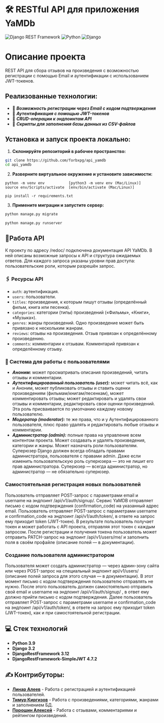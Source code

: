 # 🛠️ RESTful API для приложения YaMDb

![Django REST Framework](https://img.shields.io/badge/Django%20REST%20Framework-3.12.4-green) ![Python](https://img.shields.io/badge/Python-3.9-blue) ![Django](https://img.shields.io/badge/Django-3.2-darkgreen)

# Описание проекта

REST API для сбора отзывов на произведения с возможностью регистрации с помощью Email
и аутентификации с использованием JWT-токенов.

## Реализованные технологии:

- 📧 **_Возможность регистрации через Email с кодом подтверждения_**
- 🔐 **_Аутентификация с помощью JWT-токенов_**
- 📄 **_CRUD-операции к эндпоинтам API_**
- 📝 **_Скрипты для заполнения базы данных из CSV-файлов_**

## Установка и запуск проекта локально:

1. **Склонируйте репозиторий в рабочее пространство:**

```bash
git clone https://github.com/forbxpg/api_yamdb
cd api_yamdb
```

2. **Разверните виртуальное окружение и установите зависимости:**

```
python -m venv env           [python3 -m venv env (Mac/Linux)]
source env/Scripts/activate  [env/bin/activate (Mac/Linux)]

pip install -r requirements.txt
```

3. **Примените миграции и запустите сервер:**

```bash
python manage.py migrate

python manage.py runserver
```

## 🔨Работа API

К проекту по адресу /redoc/ подключена документация API YaMDb. В ней описаны возможные запросы к API и структура ожидаемых ответов. Для каждого запроса указаны уровни прав доступа: пользовательские роли, которым разрешён запрос.

### 🖇️ Ресурсы API

- `auth`: аутентификация.
- `users`: пользователи.
- `titles`: произведения, к которым пишут отзывы (определённый фильм, книга или песенка).
- `categories`: категории (типы) произведений («Фильмы», «Книги», «Музыка»).
- `genres`: жанры произведений. Одно произведение может быть привязано к нескольким жанрам.
- `reviews`: отзывы на произведения. Отзыв привязан к определённому произведению.
- `comments`: комментарии к отзывам. Комментарий привязан к определённому отзыву.

### 👥 Система для работы с пользователями

- **_Аноним:_** может просматривать описания произведений, читать отзывы и комментарии.
- **_Аутентифицированный пользователь (user):_** может читать всё, как и Аноним, может публиковать отзывы и ставить оценки произведениям (фильмам/книгам/песенкам), может комментировать отзывы; может редактировать и удалять свои отзывы и комментарии, редактировать свои оценки произведений. Эта роль присваивается по умолчанию каждому новому пользователю.
- **_Модератор (moderator):_** те же права, что и у Аутентифицированного пользователя, плюс право удалять и редактировать любые отзывы и комментарии.
- **_Администратор (admin):_** полные права на управление всем контентом проекта. Может создавать и удалять произведения, категории и жанры. Может назначать роли пользователям. Суперюзер Django должен всегда обладать правами администратора, пользователя с правами admin. Даже если изменить пользовательскую роль суперюзера — это не лишит его прав администратора. Суперюзер — всегда администратор, но администратор — не обязательно суперюзер.

### Самостоятельная регистрация новых пользователей

Пользователь отправляет POST-запрос с параметрами email и username на эндпоинт /api/v1/auth/signup/. Сервис YaMDB отправляет письмо с кодом подтверждения (confirmation_code) на указанный адрес email. Пользователь отправляет POST-запрос с параметрами username и confirmation_code на эндпоинт /api/v1/auth/token/, в ответе на запрос ему приходит token (JWT-токен). В результате пользователь получает токен и может работать с API проекта, отправляя этот токен с каждым запросом. После регистрации и получения токена пользователь может отправить PATCH-запрос на эндпоинт /api/v1/users/me/ и заполнить поля в своём профайле (описание полей — в документации).

### Создание пользователя администратором

Пользователя может создать администратор — через админ-зону сайта или через POST-запрос на специальный эндпоинт api/v1/users/ (описание полей запроса для этого случая — в документации). В этот момент письмо с кодом подтверждения пользователю отправлять не нужно. После этого пользователь должен самостоятельно отправить свой email и username на эндпоинт /api/v1/auth/signup/ , в ответ ему должно прийти письмо с кодом подтверждения. Далее пользователь отправляет POST-запрос с параметрами username и confirmation_code на эндпоинт /api/v1/auth/token/, в ответе на запрос ему приходит token (JWT-токен), как и при самостоятельной регистрации.

## 💻 Стек технологий

- **Python 3.9**
- **Django 3.2**
- **DjangoRestFramework 3.12**
- **DjangoRestFramework-SimpleJWT 4.7.2**

## ✍️ Контрибуторы:

- **[Линар Алеев](https://github.com/LinarAl)** - Работа с регистрацией и аутентификацией пользователей.
- **[Тимур Киргизов](https://github.com/forbxpg)** - Работа с произведениями, категориями, жанрами и заполнением БД.
- **[Порошин Алексей](https://github.com/Supersup66)** - Работа с отзывами, комментариями и рейтингом произведений.
